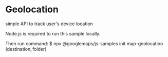 # Geolocation
simple API to track user's device location

Node.js is required to run this sample locally.

Then run command:
$ npx @googlemaps/js-samples init map-geolocation (destination_folder)

